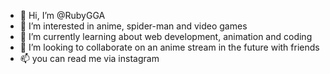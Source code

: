 - 👋 Hi, I’m @RubyGGA
- 👀 I’m interested in anime, spider-man and video games
- 🌱 I’m currently learning about web development, animation and coding
- 💞️ I’m looking to collaborate on an anime stream in the future with friends
- 📫 you can read me via instagram

<!---
RubyGGA/RubyGGA is a ✨ special ✨ repository because its `README.md` (this file) appears on your GitHub profile.
You can click the Preview link to take a look at your changes.
--->
